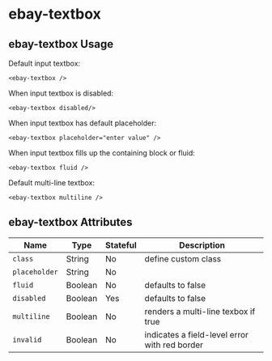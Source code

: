 # ebay-textbox

## ebay-textbox Usage


Default input textbox:

```marko
<ebay-textbox />
```

When input textbox is disabled:

```marko
<ebay-textbox disabled/>
```

When input textbox has default placeholder:

```marko
<ebay-textbox placeholder="enter value" />
```

When input textbox fills up the containing block or fluid:

```marko
<ebay-textbox fluid />
```

Default multi-line textbox:

```marko
<ebay-textbox multiline />
```


## ebay-textbox Attributes

Name | Type | Stateful | Description
--- | --- | --- | ---
`class` | String | No | define custom class
`placeholder` | String | No |
`fluid` | Boolean | No | defaults to false
`disabled` | Boolean | Yes | defaults to false
`multiline` | Boolean | No | renders a multi-line texbox if true
`invalid` | Boolean | No | indicates a field-level error with red border
